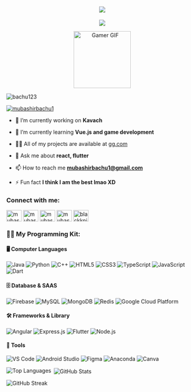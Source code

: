 
<h1 align="center">
  <img src="https://readme-typing-svg.herokuapp.com/?lines=Hi,+I'm+Mubashir+Buhari&center=true&size=30&color=ff69b4,00008b">
</h1>

<p align="center">
  <img src="https://capsule-render.vercel.app/api?type=waving&color=gradient&height=100&section=header&text=Software%20Developer%20Enthusiast&fontSize=30&fontAlignY=35" />
</p>
<p align="center">
    <img src="https://media3.giphy.com/media/v1.Y2lkPTc5MGI3NjExMWZ4cnl1MHlpeTYxamt6em0zeWJhODI5cXNyc2t4czRudzZxbHo5MCZlcD12MV9pbnRlcm5hbF9naWZfYnlfaWQmY3Q9Zw/mmgxbjsgIyl3wi1VxK/giphy.webp" alt="Gamer GIF" width="150" height="150"/>
</p>

<p align="left"> <img src="https://komarev.com/ghpvc/?username=bachu123&label=Profile%20views&color=0e75b6&style=flat" alt="bachu123" /> </p>

<p align="left"> <a href="https://twitter.com/mubashirbachu1" target="blank"><img src="https://img.shields.io/twitter/follow/mubashirbachu1?logo=twitter&style=for-the-badge" alt="mubashirbachu1" /></a> </p>

- 🔭 I’m currently working on **Kavach**

- 🌱 I’m currently learning **Vue.js and game development**

- 👨‍💻 All of my projects are available at [gg.com](gg.com)

- 💬 Ask me about **react, flutter**

- 📫 How to reach me **mubashirbachu1@gmail.com**

- ⚡ Fun fact **I think I am the best lmao XD**

<h3 align="left">Connect with me:</h3>
<p align="left">
<a href="https://twitter.com/mubashirbachu1" target="blank"><img align="center" src="https://raw.githubusercontent.com/rahuldkjain/github-profile-readme-generator/master/src/images/icons/Social/twitter.svg" alt="mubashirbachu1" height="30" width="40" /></a>
<a href="https://linkedin.com/in/mubashir buhari" target="blank"><img align="center" src="https://raw.githubusercontent.com/rahuldkjain/github-profile-readme-generator/master/src/images/icons/Social/linked-in-alt.svg" alt="mubashir buhari" height="30" width="40" /></a>
<a href="https://kaggle.com/mubashirbuhari" target="blank"><img align="center" src="https://raw.githubusercontent.com/rahuldkjain/github-profile-readme-generator/master/src/images/icons/Social/kaggle.svg" alt="mubashirbuhari" height="30" width="40" /></a>
<a href="https://instagram.com/mubashir.buhari" target="blank"><img align="center" src="https://raw.githubusercontent.com/rahuldkjain/github-profile-readme-generator/master/src/images/icons/Social/instagram.svg" alt="mubashir.buhari" height="30" width="40" /></a>
<a href="https://www.youtube.com/c/blackknightbachu" target="blank"><img align="center" src="https://raw.githubusercontent.com/rahuldkjain/github-profile-readme-generator/master/src/images/icons/Social/youtube.svg" alt="blackknightbachu" height="30" width="40" /></a>
</p>
<h3>👨‍💻 My Programming Kit:</h3>
<h4>🖥️ Computer Languages</h4>
<p>
<img src="https://img.shields.io/badge/Java-ED8B00?style=for-the-badge&logo=java&logoColor=white" alt="Java"/>
<img src="https://img.shields.io/badge/Python-3776AB?style=for-the-badge&logo=python&logoColor=white" alt="Python"/>
<img src="https://img.shields.io/badge/C++-00599C?style=for-the-badge&logo=c%2B%2B&logoColor=white" alt="C++"/>
<img src="https://img.shields.io/badge/HTML5-E34F26?style=for-the-badge&logo=html5&logoColor=white" alt="HTML5"/>
<img src="https://img.shields.io/badge/CSS3-1572B6?style=for-the-badge&logo=css3&logoColor=white" alt="CSS3"/>
<img src="https://img.shields.io/badge/TypeScript-007ACC?style=for-the-badge&logo=typescript&logoColor=white" alt="TypeScript"/>
<img src="https://img.shields.io/badge/JavaScript-F7DF1E?style=for-the-badge&logo=javascript&logoColor=black" alt="JavaScript"/>
<img src="https://img.shields.io/badge/Dart-0175C2?style=for-the-badge&logo=dart&logoColor=white" alt="Dart"/>
</p>
<h4>🗄️ Database & SAAS</h4>
<p>
<img src="https://img.shields.io/badge/Firebase-FFCA28?style=for-the-badge&logo=firebase&logoColor=black" alt="Firebase"/>
<img src="https://img.shields.io/badge/MySQL-4479A1?style=for-the-badge&logo=mysql&logoColor=white" alt="MySQL"/>
<img src="https://img.shields.io/badge/MongoDB-47A248?style=for-the-badge&logo=mongodb&logoColor=white" alt="MongoDB"/>
<img src="https://img.shields.io/badge/Redis-DC382D?style=for-the-badge&logo=redis&logoColor=white" alt="Redis"/>
<img src="https://img.shields.io/badge/Google%20Cloud-4285F4?style=for-the-badge&logo=googlecloud&logoColor=white" alt="Google Cloud Platform"/>
</p>
<h4>🛠️ Frameworks & Library</h4>
<p>
<img src="https://img.shields.io/badge/Angular-DD0031?style=for-the-badge&logo=angular&logoColor=white" alt="Angular"/>
<img src="https://img.shields.io/badge/Express.js-000000?style=for-the-badge&logo=express&logoColor=white" alt="Express.js"/>
<img src="https://img.shields.io/badge/Flutter-02569B?style=for-the-badge&logo=flutter&logoColor=white" alt="Flutter"/>
<img src="https://img.shields.io/badge/Node.js-339933?style=for-the-badge&logo=node.js&logoColor=white" alt="Node.js"/>
</p>
<h4>🔧 Tools</h4>
<p>
<img src="https://img.shields.io/badge/VS_Code-007ACC?style=for-the-badge&logo=visual-studio-code&logoColor=white" alt="VS Code"/>
<img src="https://img.shields.io/badge/Android_Studio-3DDC84?style=for-the-badge&logo=android-studio&logoColor=white" alt="Android Studio"/>
<img src="https://img.shields.io/badge/Figma-F24E1E?style=for-the-badge&logo=figma&logoColor=white" alt="Figma"/>
<img src="https://img.shields.io/badge/Anaconda-44A833?style=for-the-badge&logo=anaconda&logoColor=white" alt="Anaconda"/>
<img src="https://img.shields.io/badge/Canva-00C4CC?style=for-the-badge&logo=canva&logoColor=white" alt="Canva"/>
</p>
<p><img align="left" src="https://github-readme-stats.vercel.app/api/top-langs?username=Bachu123&show_icons=true&locale=en&layout=compact&theme=radical" alt="Top Languages" /></p>
<p>&nbsp;<img align="center" src="https://github-readme-stats.vercel.app/api?username=Bachu123&show_icons=true&locale=en&theme=radical" alt="GitHub Stats" /></p>
<p><img align="center" src="https://github-readme-streak-stats.herokuapp.com/?user=YOUR_USERNAME&theme=radical" alt="GitHub Streak" /></p>

</body>
</html>
